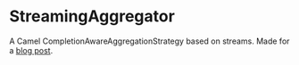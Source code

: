 StreamingAggregator
===================

A Camel CompletionAwareAggregationStrategy based on streams. Made for a [blog post](http://alvrod.com/2014/03/a-streaming-camel-aggregator-strategy).

